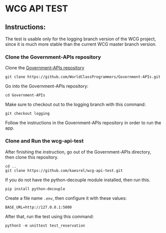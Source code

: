 # WCG API TEST

## Instructions:

The test is usable only for the logging branch version of the WCG project, since it is much more stable than the current WCG master branch version.


### Clone the Government-APIs repository

Clone the [Government-APIs repository](https://github.com/WorldClassProgrammers/Government-APIs)
```
git clone https://github.com/WorldClassProgrammers/Government-APIs.git
```


Go into the Government-APIs repository:
```
cd Government-APIs
```

Make sure to checkout out to the logging branch with this command:
```
git checkout logging
```

Follow the instructions in the Government-APIs repository in order to run the app.


### Clone and Run the wcg-api-test

After finishing the instruction, go out of the Government-APIs directory, then clone this repository.
```
cd ..
git clone https://github.com/kaesrel/wcg-api-test.git
```

If you do not have the python-decouple module installed, then run this.
```
pip install python-decouple
```

Create a file name `.env`, then configure it with these values:
```
BASE_URL=http://127.0.0.1:5000
```

After that, run the test using this command:
```
python3 -m unittest test_reservation
```


